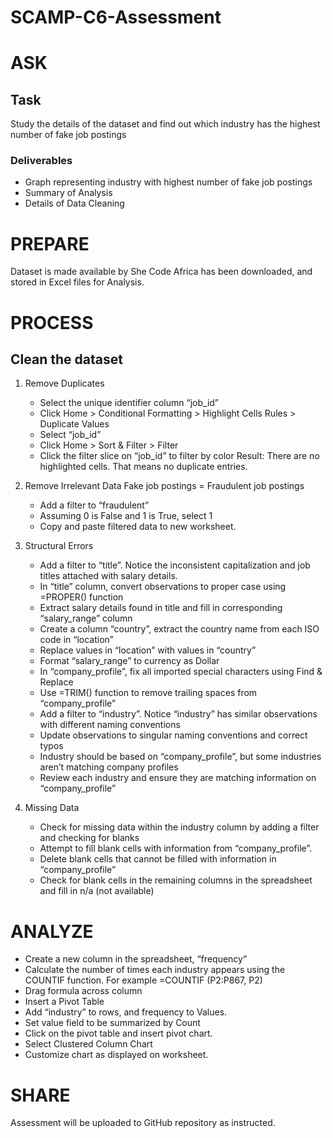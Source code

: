 # SCAMP-C6-Assessment

# ASK
## Task  
Study the details of the dataset and find out which industry has the highest number of fake job postings 

### Deliverables  
- Graph representing industry with highest number of fake job postings
- Summary of Analysis
- Details of Data Cleaning

# PREPARE
Dataset is made available by She Code Africa has been downloaded, and stored in Excel files for Analysis.

# PROCESS
## Clean the dataset
1. Remove Duplicates
    - Select the unique identifier column “job_id”
    - Click Home > Conditional Formatting > Highlight Cells Rules > Duplicate Values
    - Select “job_id”
    - Click Home > Sort & Filter > Filter
    - Click the filter slice on “job_id” to filter by color
Result: There are no highlighted cells. That means no duplicate entries.

2. Remove Irrelevant Data
Fake job postings = Fraudulent job postings
    - Add a filter to “fraudulent”
    - Assuming 0 is False and 1 is True, select 1
    - Copy and paste filtered data to new worksheet.

3. Structural Errors
    - Add a filter to “title”. Notice the inconsistent capitalization and job titles attached with salary details.
    - In “title” column, convert observations to proper case using =PROPER() function
    - Extract salary details found in title and fill in corresponding “salary_range” column
    - Create a column “country”, extract the country name from each ISO code in “location”
    - Replace values in “location” with values in “country”
    - Format “salary_range” to currency as Dollar
    - In “company_profile”, fix all imported special characters using Find & Replace
    - Use =TRIM() function to remove trailing spaces from “company_profile”
    - Add a filter to “industry”. Notice “industry” has similar observations with different naming conventions
    - Update observations to singular naming conventions and correct typos
    - Industry should be based on “company_profile”,  but some industries aren’t matching company profiles
    - Review each industry and ensure they are matching information on “company_profile”

4. Missing Data
    - Check for missing data within the industry column by adding a filter and checking for blanks
    - Attempt to fill blank cells with information from “company_profile”. 
    - Delete blank cells that cannot be filled with information in “company_profile”
    - Check for blank cells in the remaining columns in the spreadsheet and fill in n/a (not available)


# ANALYZE
- Create a new column in the spreadsheet, “frequency”
- Calculate the number of times each industry appears using  the COUNTIF function. For example =COUNTIF (P2:P867, P2)
- Drag formula across column
- Insert a Pivot Table
- Add “industry” to rows, and frequency to Values.
- Set value field to be summarized by Count
- Click on the pivot table and insert pivot chart.
- Select Clustered Column Chart
- Customize chart as displayed on worksheet.

# SHARE
Assessment will be uploaded to GitHub repository as instructed.
